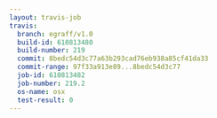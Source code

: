 ```yaml
---
layout: travis-job
travis:
  branch: egraff/v1.0
  build-id: 610813480
  build-number: 219
  commit: 8bedc54d3c77a63b293cad76eb938a85cf41da33
  commit-range: 97f33a913e89...8bedc54d3c77
  job-id: 610813482
  job-number: 219.2
  os-name: osx
  test-result: 0
---
```

